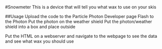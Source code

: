 #Snowmeter
This is a device that will tell you what wax to use on your skis



##Usage
Upload the code to the Particle Photon Developer page
Flash to the Photon
Put the photon on the weather shield
Put the photon/weather shield into a box and place outside

Put the HTML on a webserver and navigate to the webpage to see the data and see what wax you should use
